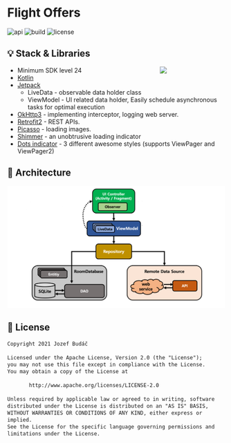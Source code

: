 # Flight Offers


<p>
<img alt="api" src="https://img.shields.io/badge/API-24%2B-green?logo=android"/>
<img alt="build" src="https://img.shields.io/github/workflow/status/hongbeomi/HarryPotter/Android%20CI/master"/>
<img alt="license" src="https://img.shields.io/github/license/hongbeomi/FindTaek?color=blue&logo=apache"/>
</p>

## 💡 Stack & Libraries

<img src="https://github.com/Bumaza/FlightOffers/blob/master/preview/demo.gif" align="right" width="30%"></img>

- Minimum SDK level 24
- [Kotlin](https://kotlinlang.org)
- [Jetpack](https://developer.android.com/jetpack)
    - LiveData - observable data holder class
    - ViewModel - UI related data holder, Easily schedule asynchronous tasks for optimal execution
- [OkHttp3](https://github.com/square/okhttp) - implementing interceptor, logging web server.
- [Retrofit2](https://github.com/square/retrofit) - REST APIs.
- [Picasso](https://github.com/square/picasso) - loading images.
- [Shimmer](https://github.com/facebook/shimmer-android) - an unobtrusive loading indicator
- [Dots indicator](https://github.com/tommybuonomo/dotsindicator) - 3 different awesome styles (supports ViewPager and ViewPager2)


## 💎 Architecture

![architecture](https://github.com/Bumaza/FlightOffers/blob/master/preview/mvvm.png)
## 📝 License

```
Copyright 2021 Jozef Budáč

Licensed under the Apache License, Version 2.0 (the "License");
you may not use this file except in compliance with the License.
You may obtain a copy of the License at

       http://www.apache.org/licenses/LICENSE-2.0

Unless required by applicable law or agreed to in writing, software
distributed under the License is distributed on an "AS IS" BASIS,
WITHOUT WARRANTIES OR CONDITIONS OF ANY KIND, either express or implied.
See the License for the specific language governing permissions and
limitations under the License. 
```
